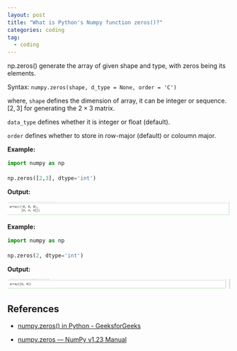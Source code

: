 ```yaml
---
layout: post
title: "What is Python's Numpy function zeros()?"
categories: coding
tag: 
  - coding
---
```


np.zeros() generate the array of given shape and type, with zeros being its elements.

Syntax: `numpy.zeros(shape, d_type = None, order = 'C')`

where, `shape` defines the dimension of array, it can be integer or sequence. $[2,3]$ for generating the $2 \times 3$ matrix.

`data_type` defines whether it is integer or float (default).

`order` defines whether to store in row-major (default) or coloumn major.

**Example:**

```python
import numpy as np

np.zeros([2,3], dtype='int')
```

**Output:**

![](\assets\images\np_zeros_example1.png) 

**Example:**

```python
import numpy as np

np.zeros(2, dtype='int')
```

**Output:**

![](\assets\images\np_zeros_example2.png)

## References

* [numpy.zeros() in Python - GeeksforGeeks](https://www.geeksforgeeks.org/numpy-zeros-python/)

* [numpy.zeros &#8212; NumPy v1.23 Manual](https://numpy.org/doc/stable/reference/generated/numpy.zeros.html)
